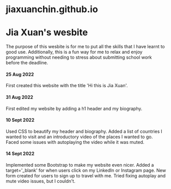 # jiaxuanchin.github.io
<h1> Jia Xuan's wesbite</h1>
<p>The purpose of this wesbite is for me to put all the skills that I have learnt to good use. Additionally, this is a fun way for me to relax and enjoy programming without needing to stress about submitting school work before the deadline.</p>

<h4>25 Aug 2022</h4>
<p>First created this website with the title 'Hi this is Jia Xuan'.</p>

<h4>31 Aug 2022</h4>
<p> First edited my website by adding a h1 header and my biography.</p>

<h4>10 Sept 2022</h4>
<p>Used CSS to beautify my header and biography. Added a list of countries I wanted to visit and an introductory video of the places I wanted to go. Faced some issues with autoplaying the video while it was muted.</p>

<h4>14 Sept 2022</h4>
<p>Implemented some Bootstrap to make my website even nicer. Added a target='_blank' for when users click on my LinkedIn or Instagram page. New form created for users to sign up to travel with me. Tried fixing autoplay and mute video issues, but I couldn't.</p>
